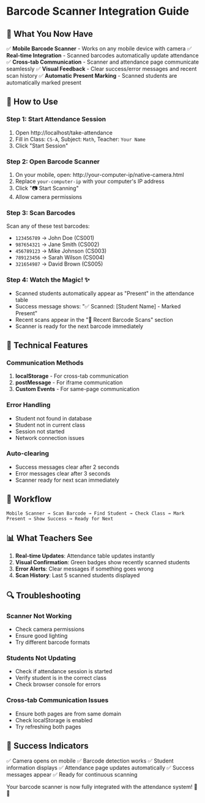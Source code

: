 # Barcode Scanner Integration Guide

## 🎯 What You Now Have

✅ **Mobile Barcode Scanner** - Works on any mobile device with camera
✅ **Real-time Integration** - Scanned barcodes automatically update attendance
✅ **Cross-tab Communication** - Scanner and attendance page communicate seamlessly
✅ **Visual Feedback** - Clear success/error messages and recent scan history
✅ **Automatic Present Marking** - Scanned students are automatically marked present

## 📱 How to Use

### Step 1: Start Attendance Session
1. Open http://localhost/take-attendance
2. Fill in Class: `CS-A`, Subject: `Math`, Teacher: `Your Name`
3. Click "Start Session"

### Step 2: Open Barcode Scanner
1. On your mobile, open: http://your-computer-ip/native-camera.html
2. Replace `your-computer-ip` with your computer's IP address
3. Click "📷 Start Scanning"
4. Allow camera permissions

### Step 3: Scan Barcodes
Scan any of these test barcodes:
- `123456789` → John Doe (CS001)
- `987654321` → Jane Smith (CS002)
- `456789123` → Mike Johnson (CS003)
- `789123456` → Sarah Wilson (CS004)
- `321654987` → David Brown (CS005)

### Step 4: Watch the Magic! ✨
- Scanned students automatically appear as "Present" in the attendance table
- Success message shows: "✅ Scanned: [Student Name] - Marked Present"
- Recent scans appear in the "📱 Recent Barcode Scans" section
- Scanner is ready for the next barcode immediately

## 🔧 Technical Features

### Communication Methods
1. **localStorage** - For cross-tab communication
2. **postMessage** - For iframe communication
3. **Custom Events** - For same-page communication

### Error Handling
- Student not found in database
- Student not in current class
- Session not started
- Network connection issues

### Auto-clearing
- Success messages clear after 2 seconds
- Error messages clear after 3 seconds
- Scanner ready for next scan immediately

## 🚀 Workflow

```
Mobile Scanner → Scan Barcode → Find Student → Check Class → Mark Present → Show Success → Ready for Next
```

## 📊 What Teachers See

1. **Real-time Updates**: Attendance table updates instantly
2. **Visual Confirmation**: Green badges show recently scanned students
3. **Error Alerts**: Clear messages if something goes wrong
4. **Scan History**: Last 5 scanned students displayed

## 🔍 Troubleshooting

### Scanner Not Working
- Check camera permissions
- Ensure good lighting
- Try different barcode formats

### Students Not Updating
- Check if attendance session is started
- Verify student is in the correct class
- Check browser console for errors

### Cross-tab Communication Issues
- Ensure both pages are from same domain
- Check localStorage is enabled
- Try refreshing both pages

## 🎉 Success Indicators

✅ Camera opens on mobile
✅ Barcode detection works
✅ Student information displays
✅ Attendance page updates automatically
✅ Success messages appear
✅ Ready for continuous scanning

Your barcode scanner is now fully integrated with the attendance system! 📱✅
